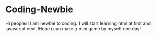# Coding-Newbie

Hi peoples!
I am newbie to coding. 
I will start learning html at first and javascript next.
Hope i can make a mini game by myself one day!
